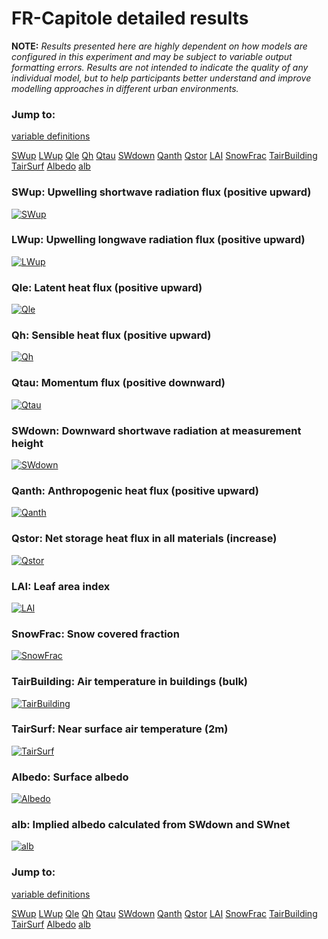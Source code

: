 # FR-Capitole detailed results

**NOTE:** *Results presented here are highly dependent on how models are configured in this experiment and may be subject to variable output formatting errors. Results are not intended to indicate the quality of any individual model, but to help participants better understand and improve modelling approaches in different urban environments.*

### Jump to:
[variable definitions](../modelattrs/variable_definitions.md)

[SWup](#swup)
[LWup](#lwup)
[Qle](#qle)
[Qh](#qh)
[Qtau](#qtau)
[SWdown](#swdown)
[Qanth](#qanth)
[Qstor](#qstor)
[LAI](#lai)
[SnowFrac](#snowfrac)
[TairBuilding](#tairbuilding)
[TairSurf](#tairsurf)
[Albedo](#albedo)
[alb](#alb)

### <a name="swup"></a>SWup: Upwelling shortwave radiation flux (positive upward)
[![SWup](FR-Capitole_detailed_SWup.png)](FR-Capitole_detailed_SWup.png)

### <a name="lwup"></a>LWup: Upwelling longwave radiation flux (positive upward)
[![LWup](FR-Capitole_detailed_LWup.png)](FR-Capitole_detailed_LWup.png)

### <a name="qle"></a>Qle: Latent heat flux (positive upward)
[![Qle](FR-Capitole_detailed_Qle.png)](FR-Capitole_detailed_Qle.png)

### <a name="qh"></a>Qh: Sensible heat flux (positive upward)
[![Qh](FR-Capitole_detailed_Qh.png)](FR-Capitole_detailed_Qh.png)

### <a name="qtau"></a>Qtau: Momentum flux (positive downward)
[![Qtau](FR-Capitole_detailed_Qtau.png)](FR-Capitole_detailed_Qtau.png)

### <a name="swdown"></a>SWdown: Downward shortwave radiation at measurement height
[![SWdown](FR-Capitole_detailed_SWdown.png)](FR-Capitole_detailed_SWdown.png)

### <a name="qanth"></a>Qanth: Anthropogenic heat flux (positive upward)
[![Qanth](FR-Capitole_detailed_Qanth.png)](FR-Capitole_detailed_Qanth.png)

### <a name="qstor"></a>Qstor: Net storage heat flux in all materials (increase)
[![Qstor](FR-Capitole_detailed_Qstor.png)](FR-Capitole_detailed_Qstor.png)

### <a name="lai"></a>LAI: Leaf area index
[![LAI](FR-Capitole_detailed_LAI.png)](FR-Capitole_detailed_LAI.png)

### <a name="snowfrac"></a>SnowFrac: Snow covered fraction
[![SnowFrac](FR-Capitole_detailed_SnowFrac.png)](FR-Capitole_detailed_SnowFrac.png)

### <a name="tairbuilding"></a>TairBuilding: Air temperature in buildings (bulk)
[![TairBuilding](FR-Capitole_detailed_TairBuilding.png)](FR-Capitole_detailed_TairBuilding.png)

### <a name="tairsurf"></a>TairSurf: Near surface air temperature (2m)
[![TairSurf](FR-Capitole_detailed_TairSurf.png)](FR-Capitole_detailed_TairSurf.png)

### <a name="albedo"></a>Albedo: Surface albedo
[![Albedo](FR-Capitole_detailed_Albedo.png)](FR-Capitole_detailed_Albedo.png)

### <a name="alb"></a>alb: Implied albedo calculated from SWdown and SWnet
[![alb](FR-Capitole_detailed_alb.png)](FR-Capitole_detailed_alb.png)


### Jump to:
[variable definitions](../modelattrs/variable_definitions.md)

[SWup](#swup)
[LWup](#lwup)
[Qle](#qle)
[Qh](#qh)
[Qtau](#qtau)
[SWdown](#swdown)
[Qanth](#qanth)
[Qstor](#qstor)
[LAI](#lai)
[SnowFrac](#snowfrac)
[TairBuilding](#tairbuilding)
[TairSurf](#tairsurf)
[Albedo](#albedo)
[alb](#alb)

